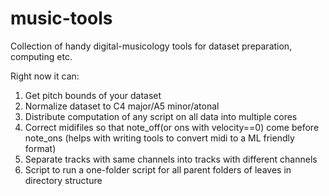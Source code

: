 # music-tools

Collection of handy digital-musicology tools for dataset preparation, computing etc.

Right now it can:
1. Get pitch bounds of your dataset
2. Normalize dataset to C4 major/A5 minor/atonal
3. Distribute computation of any script on all data into multiple cores
4. Correct midifiles so that note_off(or ons with velocity==0) come before note_ons (helps with writing tools to convert midi to a ML friendly format)
5. Separate tracks with same channels into tracks with different channels
6. Script to run a one-folder script for all parent folders of leaves in directory structure
